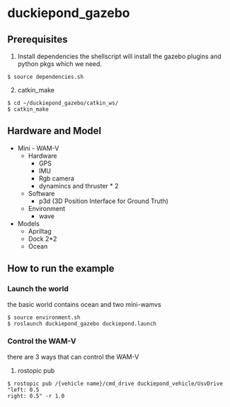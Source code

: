# duckiepond_gazebo
## Prerequisites
1. Install dependencies 
the shellscript will install the gazebo plugins and python pkgs which we need.
```
$ source dependencies.sh
```
2. catkin_make
```
$ cd ~/duckiepond_gazebo/catkin_ws/
$ catkin_make
```
## Hardware and Model
- Mini - WAM-V 
  - Hardware
    - GPS
    - IMU
    - Rgb camera
    - dynamincs and thruster * 2
  - Software
    - p3d (3D Position Interface for Ground Truth)
  - Environment
    - wave
- Models
    - Apriltag
    - Dock 2*2
    - Ocean

## How to run the example
### Launch the world 
the basic world contains ocean and two mini-wamvs
```
$ source environment.sh
$ roslaunch duckiepond_gazebo duckiepond.launch
```
### Control the WAM-V 
there are 3 ways that can control the WAM-V
1. rostopic pub
```
$ rostopic pub /{vehicle name}/cmd_drive duckiepond_vehicle/UsvDrive "left: 0.5
right: 0.5" -r 1.0 
```


